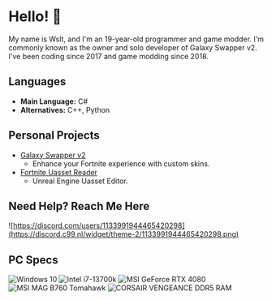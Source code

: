 # Hello! 👋
My name is Wslt, and I'm an 19-year-old programmer and game modder. I'm commonly known as the owner and solo developer of Galaxy Swapper v2. I've been coding since 2017 and game modding since 2018.

## Languages
- **Main Language:** C#
- **Alternatives:** C++, Python

## Personal Projects
- [Galaxy Swapper v2](https://github.com/GalaxySwapperOfficial/Galaxy-Swapper-v2)
    - Enhance your Fortnite experience with custom skins.
- [Fortnite Uasset Reader](https://github.com/CodeWslt/Fortnite-Uasset-Reader)
    - Unreal Engine Uasset Editor.

## Need Help? Reach Me Here
![https://discord.com/users/1133991944465420298](https://discord.c99.nl/widget/theme-2/1133991944465420298.png)

## PC Specs
![Windows 10](https://img.shields.io/badge/Windows-10_Pro-blue?logo=windows10)
![Intel i7-13700k](https://img.shields.io/badge/Intel-i7%2013700k-blue?logo=intel)
![MSI GeForce RTX 4080](https://img.shields.io/badge/MSI-GeForce%20RTX%204080-blue?logo=nvidi)
![MSI MAG B760 Tomahawk](https://img.shields.io/badge/MSI-MAG%20B760%20Tomahawk-blue?logo=msi)
![CORSAIR VENGEANCE DDR5 RAM](https://img.shields.io/badge/CORSAIR-VENGEANCE%20DDR5%20RAM%2032GB%20(2x16GB)%206000MHz-blue?logo=corsair)
